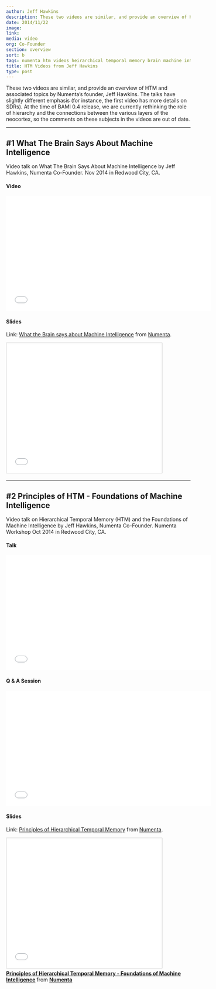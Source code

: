 ```yaml
---
author: Jeff Hawkins
description: These two videos are similar, and provide an overview of HTM and associated topics by Numenta’s founder, Jeff Hawkins. The talks have slightly different emphasis. For instance, the first video has more details on SDRs.
date: 2014/11/22
image:
link:
media: video
org: Co-Founder
section: overview
sort: b
tags: numenta htm videos heirarchical temporal memory brain machine intelligence jeff hawkins
title: HTM Videos from Jeff Hawkins
type: post
---
```


These two videos are similar, and provide an overview of HTM and associated
topics by Numenta’s founder, Jeff Hawkins. The talks have slightly different
emphasis (for instance, the first video has more details on SDRs). At the time
of BAMI 0.4 release, we are currently rethinking the role of hierarchy and the
connections between the various layers of the neocortex, so the comments on
these subjects in the videos are out of date.

---

## \#1 What The Brain Says About Machine Intelligence

Video talk on What The Brain Says About Machine Intelligence by Jeff Hawkins,
Numenta Co-Founder. Nov 2014 in Redwood City, CA.

#### Video

<div class="video-container media-border">
  <iframe width="560" height="315" src="//www.youtube.com/embed/izO2_mCvFaw" frameborder="0" allowfullscreen></iframe>
</div>

#### Slides

Link: [What the Brain says about Machine Intelligence](//www.slideshare.net/numenta/what-the-brain-says-about-machine-intelligence)
from [Numenta](//www.slideshare.net/numenta).

<div class="video-container media-border">
  <iframe src="//www.slideshare.net/slideshow/embed_code/44507410" width="425" height="355" frameborder="0" marginwidth="0" marginheight="0" scrolling="no" style="border:1px solid #CCC; border-width:1px; margin-bottom:5px; max-width: 100%;" allowfullscreen></iframe>
</div>

---

## \#2 Principles of HTM - Foundations of Machine Intelligence

Video talk on Hierarchical Temporal Memory (HTM) and the Foundations of Machine
Intelligence by Jeff Hawkins, Numenta Co-Founder. Numenta Workshop Oct 2014 in
Redwood City, CA.

#### Talk

<div class="video-container media-border">
  <iframe width="560" height="315" src="//www.youtube.com/embed/6ufPpZDmPKA" frameborder="0" allowfullscreen></iframe>
</div>

#### Q &amp; A Session

<div class="video-container media-border">
  <iframe width="560" height="315" src="//www.youtube.com/embed/EU2Vm-VlfEk" frameborder="0" allowfullscreen></iframe>
</div>

#### Slides

Link: [Principles of Hierarchical Temporal Memory](http://www.slideshare.net/numenta/2014-10-17-numenta-workshop)
from [Numenta](//www.slideshare.net/numenta).

<div class="video-container media-border">
  <iframe src="//www.slideshare.net/slideshow/embed_code/45033943" width="425" height="355" frameborder="0" marginwidth="0" marginheight="0" scrolling="no" style="border:1px solid #CCC; border-width:1px; margin-bottom:5px; max-width: 100%;" allowfullscreen> </iframe> <div style="margin-bottom:5px"> <strong> <a href="//www.slideshare.net/numenta/2014-10-17-numenta-workshop" title="Principles of Hierarchical Temporal Memory - Foundations of Machine Intelligence" target="_blank">Principles of Hierarchical Temporal Memory - Foundations of Machine Intelligence</a> </strong> from <strong><a href="//www.slideshare.net/numenta" target="_blank">Numenta</a></strong> </div>
</div>

